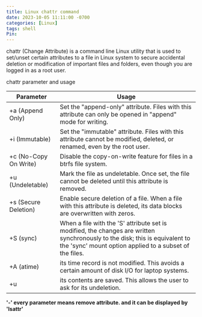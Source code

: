 ```yaml
---
title: Linux chattr command 
date: 2023-10-05 11:11:00 -0700
categories: [Linux]
tags: shell
Pin:
---
```


chattr (Change Attribute) is a command line Linux utility that is used to set/unset certain attributes to a file in Linux system to secure accidental deletion or modification of important files and folders, even though you are logged in as a root user.

chattr parameter and usage

| Parameter             | Usage                                                        |
| --------------------- | ------------------------------------------------------------ |
| +a (Append Only)      | Set the "append-only" attribute. Files with this attribute can only be opened in "append" mode for writing. |
| +i (Immutable)        | Set the "immutable" attribute. Files with this attribute cannot be modified, deleted, or renamed, even by the root user. |
| +c (No-Copy On Write) | Disable the copy-on-write feature for files in a btrfs file system. |
| +u (Undeletable)      | Mark the file as undeletable. Once set, the file cannot be deleted until this attribute is removed. |
| +s (Secure Deletion)  | Enable secure deletion of a file. When a file with this attribute is deleted, its data blocks are overwritten with zeros. |
| +S (sync)             | When a file with the 'S' attribute set is modified, the changes are written synchronously to the disk; this is               equivalent to the 'sync' mount option applied to a subset of the files. |
| +A (atime)            | its time record is not modified.  This avoids a certain amount of disk I/O for laptop systems. |
| +u                    | its contents are saved.  This allows the user to ask for its undeletion. |

**'-' every parameter means remove attribute. and it can be displayed by 'lsattr'**

